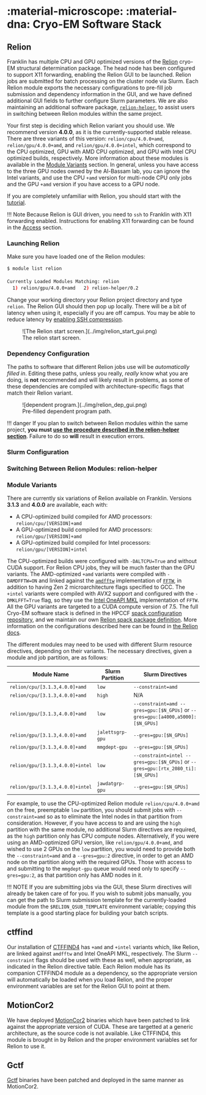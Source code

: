 # :material-microscope: :material-dna: Cryo-EM Software Stack

## Relion

Franklin has multiple CPU and GPU optimized versions of the [Relion](https://relion.readthedocs.io/en/release-4.0/index.html) cryo-EM structural determination package.
The head node has been configured to support X11 forwarding, enabling the Relion GUI to be launched.
Relion jobs are submitted for batch processing on the cluster node via Slurm.
Each Relion module exports the necessary configurations to pre-fill job submission and dependency information in the GUI, and we have defined additional GUI fields to further configure Slurm parameters.
We are also maintaining an additional software package, [`relion-helper`](https://github.com/ucdavis/relion-helper), to assist users in switching between Relion modules within the same project.

Your first step is deciding which Relion variant you should use.
We recommend version **4.0.0**, as it is the currently-supported stable release.
There are three variants of this version: `relion/cpu/4.0.0+amd`, `relion/gpu/4.0.0+amd`, and `relion/gpu/4.0.0+intel`, which correspond to the CPU optimized, GPU with AMD CPU optimized, and GPU with Intel CPU optimized builds, respectively.
More information about these modules is available in the [Module Variants](cryoem.md#module-variants) section.
In general, unless you have access to the three GPU nodes owned by the Al-Bassam lab, you can ignore the Intel variants, and use the CPU `+amd` version for multi-node CPU only jobs and the GPU `+amd` version if you have access to a GPU node.

If you are completely unfamiliar with Relion, you should start with the [tutorial](https://relion.readthedocs.io/en/release-4.0/SPA_tutorial/index.html).

!!! Note
    Because Relion is GUI driven, you need to `ssh` to Franklin with X11 forwarding enabled.
    Instructions for enabling X11 forwarding can be found in the [Access](../general/access.md#x11-forwarding) section.

### Launching Relion

Make sure you have loaded one of the Relion modules:

```bash
$ module list relion

Currently Loaded Modules Matching: relion
  1) relion/gpu/4.0.0+amd   2) relion-helper/0.2
```

Change your working directory your Relion project directory and type `relion`.
The Relion GUI should then pop up locally.
There will be a bit of latency when using it, especially if you are off campus.
You may be able to reduce latency by [enabling SSH compression](../general/access.md#x11-forwarding).

<figure markdown>
  ![The Relion start screen.](../img/relion_start_gui.png)
  <figcaption>The relion start screen.</figcaption>
</figure>

### Dependency Configuration

The paths to software that different Relion jobs use will be *automatically filled in*.
Editing these paths, unless you really, *really* know what you are doing, is **not** recommended and will likely result in problems, as some of these
dependencies are compiled with architecture-specific flags that match their Relion variant.

<figure markdown>
  ![dependent program.](../img/relion_dep_gui.png)
  <figcaption>Pre-filled dependent program path.</figcaption>
</figure>

!!! danger
    If you plan to switch between Relion modules within the same project, **you must [use the procedure described in the relion-helper section](cryoem.md#switching-between-relion-modules-relion-helper)**.
    Failure to do so **will** result in execution errors.

### Slurm Configuration

### Switching Between Relion Modules: relion-helper

### Module Variants

There are currently six variations of Relion available on Franklin.
Versions **3.1.3** and **4.0.0** are available, each with:

- A CPU-optimized build compiled for AMD processors: `relion/cpu/[VERSION]+amd`
- A GPU-optimized build compiled for AMD processors: `relion/gpu/[VERSION]+amd`
- A GPU-optimized build compiled for Intel processors: `relion/gpu/[VERSION]+intel`

The CPU-optimized builds were configured with `-DALTCPU=True` and without CUDA support.
For Relion CPU jobs, they will be much faster than the GPU variants.
The AMD-optimized `+amd` variants were compiled with `-DAMDFFTW=ON` and linked against the [`amdfftw`](https://github.com/amd/amd-fftw) implementation of  [`FFTW`](https://www.fftw.org/), in addition to having Zen 2 microarchitecture flags specified to GCC.
The `+intel` variants were compiled with AVX2 support and configured with the `-DMKLFFT=True` flag, so they use the [Intel OneAPI MKL](https://www.intel.com/content/www/us/en/develop/documentation/oneapi-programming-guide/top/api-based-programming/intel-oneapi-math-kernel-library-onemkl.html) implementation of `FFTW`.
All the GPU variants are targeted to a CUDA compute version of 7.5.
The full Cryo-EM software stack is defined in the HPCCF [spack configuration repository](https://github.com/ucdavis/spack-ucdavis/blob/main/environments/hpccf/franklin/cryoem/spack.yaml), and we maintain our own [Relion spack package definition](https://github.com/ucdavis/spack-ucdavis/blob/main/repos/hpccf/packages/relion/package.py).
More information on the configurations described here can be found in [the Relion docs](https://relion.readthedocs.io/en/release-4.0/Installation.html#configuration-options).

The different modules may need to be used with different Slurm resource directives, depending on their variants.
The necessary directives, given a module and job partition, are as follows:

 Module Name                     | Slurm Partition  | Slurm Directives         
---------------------------------|------------------|-----------------------------------
`relion/cpu/[3.1.3,4.0.0]+amd`   | `low`            | `--constraint=amd`
`relion/cpu/[3.1.3,4.0.0]+amd`   | `high`           | N/A
`relion/gpu/[3.1.3,4.0.0]+amd`   | `low`            | `--constraint=amd --gres=gpu:[$N_GPUs]` or `--gres=gpu:[a4000,a5000]:[$N_GPUs]`
`relion/gpu/[3.1.3,4.0.0]+amd`   | `jalettsgrp-gpu` | `--gres=gpu:[$N_GPUs]`
`relion/gpu/[3.1.3,4.0.0]+amd`   | `mmgdept-gpu`    | `--gres=gpu:[$N_GPUs]`
`relion/gpu/[3.1.3,4.0.0]+intel` | `low`            | `--constraint=intel --gres=gpu:[$N_GPUs]` or `--gres=gpu:[rtx_2080_ti]:[$N_GPUs]`
`relion/gpu/[3.1.3,4.0.0]+intel` | `jawdatgrp-gpu`  | `--gres=gpu:[$N_GPUs]`

For example, to use the CPU-optimized Relion module `relion/cpu/4.0.0+amd` on the free, preemptable `low` partition, you should submit jobs with `--constraint=amd` so as to eliminate the Intel nodes in that partition from consideration.
However, if you have access to and are using the `high` partition with the same module, no additional Slurm directives are required, as the `high` partition only has CPU compute nodes.
Alternatively, if you were using an AMD-optimized GPU version, like `relion/gpu/4.0.0+amd`, and wished to use 2 GPUs on the `low` partition, you would need to provide both the `--constraint=amd` and a `--gres=gpu:2` directive, in order to get an AMD node on the partition along with the required GPUs.
Those with access to and submitting to the `mmgdept-gpu` queue would need only to specify `--gres=gpu:2`, as that partition only has AMD nodes in it.

!!! NOTE
    If you are submitting jobs via the GUI, these Slurm directives will already be taken care of for you.
    If you wish to submit jobs manually, you can get the path to Slurm submission template for the currently-loaded module from the `$RELION_QSUB_TEMPLATE`
    environment variable; copying this template is a good starting place for building your batch scripts.


## ctffind

Our installation of [CTFFIND4](https://grigoriefflab.umassmed.edu/ctffind4) has `+amd` and `+intel` variants
which, like Relion, are linked against `amdfftw` and Intel OneAPI MKL, respectively.
The Slurm `--constraint` flags should be used with these as well, when appropriate, as indicated in the Relion directive table.
Each Relion module has its companion CTFFIND4 module as a dependency, so the appropriate version will automatically be
loaded when you load Relion, and the proper environment variables are set for the Relion GUI to point at them.

## MotionCor2

We have deployed [MotionCor2](https://emcore.ucsf.edu/ucsf-software) binaries which have been patched to link against the appropriate version of CUDA.
These are targetted at a generic architecture, as the source code is not available.
Like CTFFIND4, this module is brought in by Relion and the proper environment variables set for Relion to use it.

## Gctf

[Gctf](https://pubmed.ncbi.nlm.nih.gov/26592709/) binaries have been patched and deployed in the same manner as MotionCor2.
